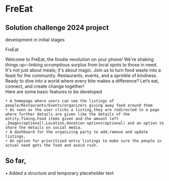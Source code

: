 # FreEat
## Solution challenge 2024 project
development in initial stages

FreEat

Welcome to FreEat,
the foodie revolution on your phone! We're shaking things up—linking scrumptious surplus from local spots to those in need. It's not just about meals; it's about magic. Join us to turn food waste into a feast for the community. Restaurants, events, and a sprinkle of kindness. Ready to dive into a world where every bite makes a difference? Let’s eat, connect, and create change together! 
 <br> Here are some basic features to be developed 

    • A homepage where users can see the listings of people/Restaurants/Events/organizers giving away food around them
    • As soon as the user clicks a listing,they are redirected to a page where further details are given like the details of the entity,Timing,Food items given and the amount left ,Images(optional),Location,donation options(optional) and an option to share the details on social media.
    • A dashboard for the organizing party to add,remove and update listings.
    • An option for prioritized entry listings to make sure the people in actual need gets the food and avoid rush.
## So far,
• Added a structure and temporary placeholder text

